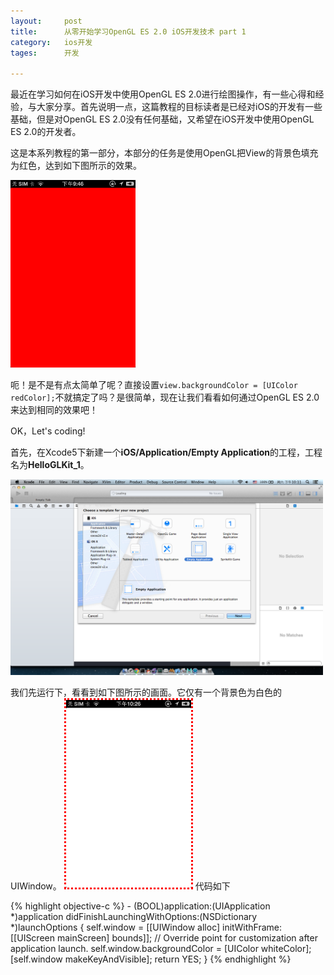 ```yaml
---
layout: 	post
title:		从零开始学习OpenGL ES 2.0 iOS开发技术 part 1
category:	ios开发
tages:		开发

---
```


最近在学习如何在iOS开发中使用OpenGL ES 2.0进行绘图操作，有一些心得和经验，与大家分享。首先说明一点，这篇教程的目标读者是已经对iOS的开发有一些基础，但是对OpenGL ES 2.0没有任何基础，又希望在iOS开发中使用OpenGL ES 2.0的开发者。

这是本系列教程的第一部分，本部分的任务是使用OpenGL把View的背景色填充为红色，达到如下图所示的效果。

<img src="../album/view_red.png" style="width: 200px;"/>

呃！是不是有点太简单了呢？直接设置`view.backgroundColor = [UIColor redColor];`不就搞定了吗？是很简单，现在让我们看看如何通过OpenGL ES 2.0来达到相同的效果吧！

OK，Let's coding! 

首先，在Xcode5下新建一个**iOS/Application/Empty Application**的工程，工程名为**HelloGLKit_1**。

<img src="../album/create_empty_project.png" style="width: 500px;" />

我们先运行下，看看到如下图所示的画面。它仅有一个背景色为白色的UIWindow。
<img src="../album/window_white.png" style="width: 200px; border: 3px #ff0000 dotted;"/>
代码如下

{% highlight objective-c %}
	- (BOOL)application:(UIApplication *)application didFinishLaunchingWithOptions:(NSDictionary *)launchOptions
	{
	    self.window = [[UIWindow alloc] initWithFrame:[[UIScreen mainScreen] bounds]];
	    // Override point for customization after application launch.
	    self.window.backgroundColor = [UIColor whiteColor];
	    [self.window makeKeyAndVisible];
	    return YES;
	}
{% endhighlight %}


